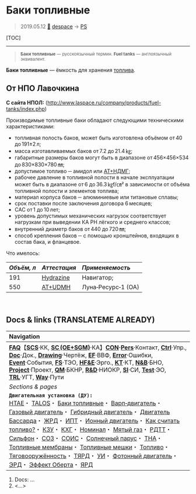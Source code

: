 # Баки топливные
> 2019.05.12 [🚀](../index/index.md) [despace](index.md) → [PS](ps.md)

[TOC]

---

> <small>**Баки топливные** — русскоязычный термин. **Fuel tanks** — англоязычный эквивалент.</small>

**Баки топливные** — ёмкость для хранения [топлива](ps.md).



## От НПО Лавочкина
**C сайта НПОЛ:** (<http://www.laspace.ru/company/products/fuel-tanks/index.php>)

Производимые топливные баки обладают следующими техническими характеристиками:

   - топливная полость баков, может быть изготовлена объёмом от 40 до 191±2 л;
   - масса изготавливаемых баков от 7.2 до 21.4 ㎏;
   - габаритные размеры баков могут быть в диапазоне от 456×456×534 до 830×830×780 ㎜;
   - допустимое топливо ─ амидол или [АТ+НДМГ](nto_plus.md);
   - рабочее давление в топливной полости в начале эксплуатации может быть в диапазоне от 6 до 36.3 ㎏f/㎝² в зависимости от объёма топливной полости и элементов топлива;
   - материал корпуса баков ─ алюминиевые или титановые сплавы;
   - срок поставки после заключения договора 6 месяцев;
   - САС от 1 до 10 лет;
   - уровень допустимых механических нагрузок соответствует нагрузкам при выведении КА РН лёгкого и среднего классов;
   - внутренний диаметр баков от 440 до 720 ㎜;
   - способ крепления баков ─ с помощью кронштейнов, входящих в состав бака, и фланцевое.

Что имелось:

|*Объём, л*|*Аттестация*|*Применяемость*|
|:--|:--|:--|
|191|[Hydrazine](hydrazine.md)|Навигатор;|
|550|[AT+UDMH](nto_plus.md)|Луна‑Ресурс‑1 (ОА)|



<p style="page-break-after:always"> </p>

## Docs & links (TRANSLATEME ALREADY)
|Navigation|
|:--|
|**[FAQ](faq.md)**【**[SCS](scs.md)**·КК, **[SC (OE+SGM)](sc.md)**·КА】**[CON](contact.md)·[Pers](person.md)**·Контакт, **[Ctrl](control.md)**·Упр., **[Doc](doc.md)**·Док., **[Drawing](drawing.md)**·Чертёж, **[EF](ef.md)**·ВВФ, **[Error](error.md)**·Ошибки, **[Event](event.md)**·События, **[FS](fs.md)**·ТЭО, **[HF&E](hfe.md)**·Эрго., **[KT](kt.md)**·КТ, **[N&B](nnb.md)**·БНО, **[Project](project.md)**·Проект, **[QM](qm.md)**·БКНР, **[R&D](rnd.md)**·НИОКР, **[SI](si.md)**·СИ, **[Test](test.md)**·ЭО, **[TRL](trl.md)**·УГТ, **[Way](way.md)**·Пути|
|*Sections & pages*|
|**`Двигательная установка (ДУ):`**<br> [HTAE](htae.md)・ [TALOS](talos.md)・ [Баки топливные](fuel_tank.md)・ [Варп‑двигатель](ps.md)・ [Газовый двигатель](ps.md)・ [Гибридный двигатель](гбрд.md)・ [Двигатель Бассарда](ps.md)・ [ЖРД](ps.md)・ [ИПТ](ing.md)・ [Ионный двигатель](иод.md)・ [Как считать топливо?](si.md)・ [КЗУ](cinu.md)・ [КХГ](cgs.md)・ [Номинал](nominal.md)・ [Мятый газ](exhsteam.md)・ [РДТТ](ps.md)・ [Сильфон](сильфон.md)・ [СОЗ](соз.md)・ [СОИС](соис.md)・ [Солнечный парус](солнечный_парус.md)・ [ТНА](turbopump.md)・ [Топливные мембраны](топливные_мембраны.md)・ [Топливные мешки](топливные_мешки.md)・ [Топливо](ps.md)・ [Тяговооружённость](ttwr.md)・ [ТЯРД](тярд.md)・ [УИ](ps.md)・ [Фотонный двигатель](фотонный_двигатель.md)・ [ЭРД](ps.md)・ [Эффект Оберта](oberth_eff.md)・ [ЯРД](ps.md)|

   1. Docs: …
   1. <…>
